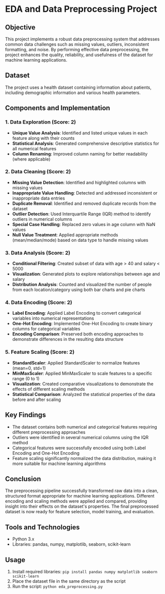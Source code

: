 # EDA and Data Preprocessing Project

## Objective
This project implements a robust data preprocessing system that addresses common data challenges such as missing values, outliers, inconsistent formatting, and noise. By performing effective data preprocessing, the project enhances the quality, reliability, and usefulness of the dataset for machine learning applications.

## Dataset
The project uses a health dataset containing information about patients, including demographic information and various health parameters.

## Components and Implementation

### 1. Data Exploration (Score: 2)
- **Unique Value Analysis**: Identified and listed unique values in each feature along with their counts
- **Statistical Analysis**: Generated comprehensive descriptive statistics for all numerical features
- **Column Renaming**: Improved column naming for better readability (where applicable)

### 2. Data Cleaning (Score: 2)
- **Missing Value Detection**: Identified and highlighted columns with missing values
- **Inappropriate Value Handling**: Detected and addressed inconsistent or inappropriate data entries
- **Duplicate Removal**: Identified and removed duplicate records from the dataset
- **Outlier Detection**: Used Interquartile Range (IQR) method to identify outliers in numerical columns
- **Special Case Handling**: Replaced zero values in age column with NaN values
- **Null Value Treatment**: Applied appropriate methods (mean/median/mode) based on data type to handle missing values

### 3. Data Analysis (Score: 2)
- **Conditional Filtering**: Created subset of data with age > 40 and salary < 5000
- **Visualization**: Generated plots to explore relationships between age and salary
- **Distribution Analysis**: Counted and visualized the number of people from each location/category using both bar charts and pie charts

### 4. Data Encoding (Score: 2)
- **Label Encoding**: Applied Label Encoding to convert categorical variables into numerical representations
- **One-Hot Encoding**: Implemented One-Hot Encoding to create binary columns for categorical variables
- **Encoding Comparison**: Preserved both encoding approaches to demonstrate differences in the resulting data structure

### 5. Feature Scaling (Score: 2)
- **StandardScaler**: Applied StandardScaler to normalize features (mean=0, std=1)
- **MinMaxScaler**: Applied MinMaxScaler to scale features to a specific range (0 to 1)
- **Visualization**: Created comparative visualizations to demonstrate the effects of different scaling methods
- **Statistical Comparison**: Analyzed the statistical properties of the data before and after scaling

## Key Findings
- The dataset contains both numerical and categorical features requiring different preprocessing approaches
- Outliers were identified in several numerical columns using the IQR method
- Categorical features were successfully encoded using both Label Encoding and One-Hot Encoding
- Feature scaling significantly normalized the data distribution, making it more suitable for machine learning algorithms

## Conclusion
The preprocessing pipeline successfully transformed raw data into a clean, structured format appropriate for machine learning applications. Different encoding and scaling methods were applied and compared, providing insight into their effects on the dataset's properties. The final preprocessed dataset is now ready for feature selection, model training, and evaluation.

## Tools and Technologies
- Python 3.x
- Libraries: pandas, numpy, matplotlib, seaborn, scikit-learn

## Usage
1. Install required libraries: `pip install pandas numpy matplotlib seaborn scikit-learn`
2. Place the dataset file in the same directory as the script
3. Run the script: `python eda_preprocessing.py`
